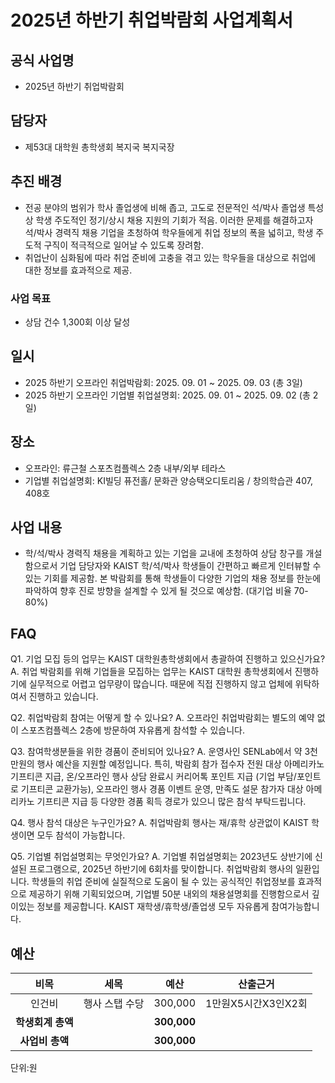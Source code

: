 2025년 하반기 취업박람회 사업계획서
===

## 공식 사업명
- 2025년 하반기 취업박람회

## 담당자
- 제53대 대학원 총학생회 복지국 복지국장

## 추진 배경
- 전공 분야의 범위가 학사 졸업생에 비해 좁고, 고도로 전문적인 석/박사 졸업생 특성상 학생 주도적인 정기/상시 채용 지원의 기회가 적음. 이러한 문제를 해결하고자 석/박사 경력직 채용 기업을 초청하여 학우들에게 취업 정보의 폭을 넓히고, 학생 주도적 구직이 적극적으로 일어날 수 있도록 장려함.
- 취업난이 심화됨에 따라 취업 준비에 고충을 겪고 있는 학우들을 대상으로 취업에 대한 정보를 효과적으로 제공.

### 사업 목표
- 상담 건수 1,300회 이상 달성

## 일시
- 2025 하반기 오프라인 취업박람회: 2025. 09. 01 ~ 2025. 09. 03 (총 3일)
- 2025 하반기 오프라인 기업별 취업설명회: 2025. 09. 01 ~ 2025. 09. 02 (총 2일)

## 장소
- 오프라인: 류근철 스포츠컴플렉스 2층 내부/외부 테라스
- 기업별 취업설명회: KI빌딩 퓨전홀/ 문화관 양승택오디토리움 / 창의학습관 407, 408호

## 사업 내용
-  학/석/박사 경력직 채용을 계획하고 있는 기업을 교내에 초청하여 상담 창구를 개설함으로서 기업 담당자와 KAIST 학/석/박사 학생들이 간편하고 빠르게 인터뷰할 수 있는 기회를 제공함. 
본 박람회를 통해 학생들이 다양한 기업의 채용 정보를 한눈에 파악하여 향후 진로 방향을 설계할 수 있게 될 것으로 예상함. (대기업 비율 70-80%)



## FAQ

Q1. 기업 모집 등의 업무는 KAIST 대학원총학생회에서 총괄하여 진행하고 있으신가요?
A. 취업 박람회를 위해 기업들을 모집하는 업무는 KAIST 대학원 총학생회에서 진행하기에 실무적으로 어렵고 업무량이 많습니다. 때문에 직접 진행하지 않고 업체에 위탁하여서 진행하고 있습니다.

Q2. 취업박람회 참여는 어떻게 할 수 있나요?
A. 오프라인 취업박람회는 별도의 예약 없이 스포츠컴플렉스 2층에 방문하여 자유롭게 참석할 수 있습니다.

Q3. 참여학생분들을 위한 경품이 준비되어 있나요?
A. 운영사인 SENLab에서 약 3천만원의 행사 예산을 지원할 예정입니다. 특히, 박람회 참가 접수자 전원 대상 아메리카노 기프티콘 지급, 온/오프라인 행사 상담 완료시 커리어톡 포인트 지급 (기업 부담/포인트로 기프티콘 교환가능), 오프라인 행사 경품 이벤트 운영, 만족도 설문 참가자 대상 아메리카노 기프티콘 지급 등 다양한 경품 획득 경로가 있으니 많은 참석 부탁드립니다.

Q4. 행사 참석 대상은 누구인가요?
A. 취업박람회 행사는 재/휴학 상관없이 KAIST 학생이면 모두 참석이 가능합니다.

Q5. 기업별 취업설명회는 무엇인가요?
A. 기업별 취업설명회는 2023년도 상반기에 신설된 프로그램으로, 2025년 하반기에 6회차를 맞이합니다. 취업박람회 행사의 일환입니다. 학생들의 취업 준비에 실질적으로 도움이 될 수 있는 공식적인 취업정보를 효과적으로 제공하기 위해 기획되었으며, 기업별 50분 내외의 채용설명회를 진행함으로서 깊이있는 정보를 제공합니다. KAIST 재학생/휴학생/졸업생 모두 자유롭게 참여가능합니다.

## 예산

|  **비목** |   **세목**   | **예산** | **산출근거** |
|:----------:|:------------:|:--------:|:--------:|
| 인건비 | 행사 스탭 수당 | 300,000 | 1만원X5시간X3인X2회 |
|   **학생회계 총액**  |              | **300,000**|  |
|   **사업비 총액**  |              | **300,000**|  |

단위:원
